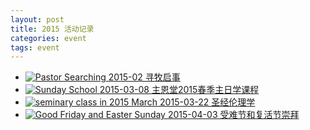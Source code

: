 ```yaml
---
layout: post 
title: 2015 活动记录
categories: event
tags: event 
---
```


 * <a href="{% post_url /event/2015-02-01-pastor-searching %}">
   <img src="{{site.media_url}}/image/event/pastor_searching.png"
   alt="Pastor Searching" class="img-thumbnail thumbnail-size">
   2015-02 寻牧启事
   </a>

 * <a href="{% post_url /sundayschool/2015-03-01-sunday-school-2015-spring %}">
   <img src="{{site.media_url}}/image/sundayschool/sundayschool.png"
   alt="Sunday School" class="img-thumbnail thumbnail-size">
   2015-03-08 主恩堂2015春季主日学课程
   </a>

 * <a href="{{site.media_url}}/doc/class/201503_biblical_ethics_flyer.pdf">
   <img src="{{site.media_url}}/image/class_20150320.png"
   alt="seminary class in 2015 March" class="img-thumbnail thumbnail-size">
   2015-03-22 圣经伦理学 
   </a>
 
 * <a href="{{site.media_url}}/event/2015/2015_good_friday_flyer.pdf">
   <img src="{{site.media_url}}/event/2015/2015_good_friday.png"
        alt="Good Friday and Easter Sunday" class="img-thumbnail thumbnail-size">
   2015-04-03 受难节和复活节崇拜
   </a>


